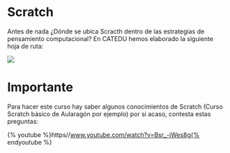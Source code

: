 
# Scratch

Antes de nada ¿Dónde se ubica Scracth dentro de las estrategias de pensamiento computacional? En CATEDU hemos elaborado la siguiente hoja de ruta:

![](https://docs.google.com/drawings/d/e/2PACX-1vSnGHqK6AD7RaD8mVMBXUwXmzE4KXQQqdhBX6rGc7arR9_DOfE02i0wSDKuY20BO7VhPk39MQVcbqX_/pub?w=960&amp;h=720)

# Importante

Para hacer este curso hay saber algunos conocimientos de Scratch (Curso Scratch básico de Aularagón por ejemplo) por si acaso, contesta estas preguntas:


{% youtube %}https//www.youtube.com/watch?v=Bsr_-iWes8g{% endyoutube %}
